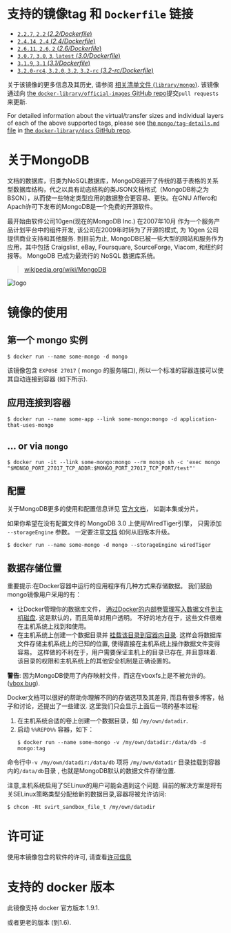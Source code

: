 # 支持的镜像tag 和 `Dockerfile` 链接

-	[`2.2.7`, `2.2` (*2.2/Dockerfile*)](https://github.com/docker-library/mongo/blob/982328582c74dd2f0a9c8c77b84006f291f974c3/2.2/Dockerfile)
-	[`2.4.14`, `2.4` (*2.4/Dockerfile*)](https://github.com/docker-library/mongo/blob/982328582c74dd2f0a9c8c77b84006f291f974c3/2.4/Dockerfile)
-	[`2.6.11`, `2.6`, `2` (*2.6/Dockerfile*)](https://github.com/docker-library/mongo/blob/982328582c74dd2f0a9c8c77b84006f291f974c3/2.6/Dockerfile)
-	[`3.0.7`, `3.0`, `3`, `latest` (*3.0/Dockerfile*)](https://github.com/docker-library/mongo/blob/35d3a11dd6cee3675fb149593e7a20e42c76fa86/3.0/Dockerfile)
-	[`3.1.9`, `3.1` (*3.1/Dockerfile*)](https://github.com/docker-library/mongo/blob/5216cf8aedcf7634172e607b0c9718cc332e0d71/3.1/Dockerfile)
-	[`3.2.0-rc4`, `3.2.0`, `3.2`, `3.2-rc` (*3.2-rc/Dockerfile*)](https://github.com/docker-library/mongo/blob/8bad644787fba5b30d91f6d86931821deaa69989/3.2-rc/Dockerfile)

关于该镜像的更多信息及其历史, 请参阅 [相关清单文件 (`library/mongo`)](https://github.com/docker-library/official-images/blob/master/library/mongo). 该镜像通过向 [the `docker-library/official-images` GitHub repo](https://github.com/docker-library/official-images)提交```pull requests```来更新.

For detailed information about the virtual/transfer sizes and individual layers of each of the above supported tags, please see [the `mongo/tag-details.md` file](https://github.com/docker-library/docs/blob/master/mongo/tag-details.md) in [the `docker-library/docs` GitHub repo](https://github.com/docker-library/docs).

# 关于MongoDB

文档的数据库，归类为NoSQL数据库，MongoDB避开了传统的基于表格的关系型数据库结构，代之以具有动态结构的类JSON文档格式（MongoDB称之为BSON），从而使一些特定类型应用的数据整合更容易、更快。在GNU Affero和Apach许可下发布的MongoDB是一个免费的开源软件。

最开始由软件公司10gen(现在的MongoDB Inc.) 在2007年10月 作为一个服务产品计划平台中的组件开发, 该公司在2009年时转为了开源的模式, 为 10gen 公司提供商业支持和其他服务. 到目前为止, MongoDB已被一些大型的网站和服务作为应用，其中包括 Craigslist, eBay, Foursquare, SourceForge, Viacom, 和纽约时报等。 MongoDB 已成为最流行的 NoSQL 数据库系统。

> [wikipedia.org/wiki/MongoDB](https://en.wikipedia.org/wiki/MongoDB)

![logo](https://raw.githubusercontent.com/docker-library/docs/master/mongo/logo.png)

# 镜像的使用

## 第一个 mongo 实例

```console
$ docker run --name some-mongo -d mongo
```

该镜像包含 `EXPOSE 27017` ( mongo 的服务端口), 所以一个标准的容器连接可以使其自动连接到容器 (如下所示).

## 应用连接到容器

```console
$ docker run --name some-app --link some-mongo:mongo -d application-that-uses-mongo
```

## ... or via `mongo`

```console
$ docker run -it --link some-mongo:mongo --rm mongo sh -c 'exec mongo "$MONGO_PORT_27017_TCP_ADDR:$MONGO_PORT_27017_TCP_PORT/test"'
```

## 配置

关于MongoDB更多的使用和配置信息详见 [官方文档](http://docs.mongodb.org/manual/)， 如副本集或分片。

如果你希望在没有配置文件的 MongoDB 3.0 上使用WiredTiger引擎， 只需添加 `--storageEngine` 参数。 一定要注意[文档](http://docs.mongodb.org/manual/release-notes/3.0-upgrade/#change-storage-engine-to-wiredtiger) 如何从旧版本升级。

```console
$ docker run --name some-mongo -d mongo --storageEngine wiredTiger
```

## 数据存储位置

重要提示:在Docker容器中运行的应用程序有几种方式来存储数据。 我们鼓励mongo镜像用户采用的有：

-  让Docker管理你的数据库文件， [通过Docker的内部卷管理写入数据文件到主机磁盘](https://docs.docker.com/userguide/dockervolumes/#adding-a-data-volume). 这是默认的，而且简单对用户透明。 不好的地方在于，这些文件很难在主机系统上找到和使用。
- 在主机系统上创建一个数据目录并 [挂载该目录到容器内目录](https://docs.docker.com/userguide/dockervolumes/#mount-a-host-directory-as-a-data-volume). 这样会将数据库文件存储主机系统上的已知的位置, 使得直接在主机系统上操作数据文件变得容易。 这样做的不利在于，用户需要保证主机上的目录已存在, 并且意味着. 该目录的权限和主机系统上的其他安全机制是正确设置的。

**警告**: 因为MongoDB使用了内存映射文件，而这在vboxfs上是不被允许的。 ([vbox bug](https://www.virtualbox.org/ticket/819)).

Docker文档可以很好的帮助你理解不同的存储选项及其差异, 而且有很多博客，帖子和讨论，还提出了一些建议. 这里我们只会显示上面后一项的基本过程:

1.  在主机系统合适的卷上创建一个数据目录，如 `/my/own/datadir`.
2.  启动 `%%REPO%%` 容器，如下：
	```console
	$ docker run --name some-mongo -v /my/own/datadir:/data/db -d mongo:tag
	```

命令行中`-v /my/own/datadir:/data/db` 项将 `/my/own/datadir` 目录挂载到容器内的`/data/db`目录 , 也就是MongoDB默认的数据文件存储位置.

注意,主机系统启用了SELinux的用户可能会遇到这个问题. 目前的解决方案是将有关SELinux策略类型分配给新的数据目录,容器将被允许访问:

```console
$ chcon -Rt svirt_sandbox_file_t /my/own/datadir
```

# 许可证

使用本镜像包含的软件的许可, 请查看[许可信息](https://github.com/mongodb/mongo/blob/7c3cfac300cfcca4f73f1c3b18457f0f8fae3f69/README#L71) 

# 支持的 docker 版本

此镜像支持 docker 官方版本 1.9.1.

或者更老的版本 (到1.6).


